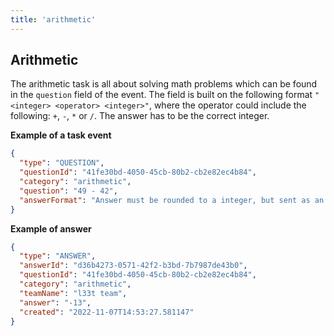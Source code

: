 ```yaml
---
title: 'arithmetic'
---
```


## Arithmetic

The arithmetic task is all about solving math problems which can be found in the `question` field of the event. The field is built on the following format `"<integer> <operator> <integer>"`, where the operator could include the following: `+`, `-`, `*` or `/`. The answer has to be the correct integer.

**Example of a task event**

```json
{
  "type": "QUESTION",
  "questionId": "41fe30bd-4050-45cb-80b2-cb2e82ec4b84",
  "category": "arithmetic",
  "question": "49 - 42",
  "answerFormat": "Answer must be rounded to a integer, but sent as an string"
}
```

**Example of answer**

```json
{
  "type": "ANSWER",
  "answerId": "d36b4273-0571-42f2-b3bd-7b7987de43b0",
  "questionId": "41fe30bd-4050-45cb-80b2-cb2e82ec4b84",
  "category": "arithmetic",
  "teamName": "l33t team",
  "answer": "-13",
  "created": "2022-11-07T14:53:27.581147"
}
```